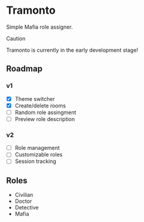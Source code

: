 # Tramonto

Simple Mafia role assigner.

> [!CAUTION]
> Tramonto is currently in the early development stage!

## Roadmap

### v1

-   [x] Theme switcher
-   [x] Create/delete rooms
-   [ ] Random role assingment
-   [ ] Preview role description

### v2

-   [ ] Role management
-   [ ] Customizable roles
-   [ ] Session tracking

## Roles

-   Civilian
-   Doctor
-   Detective
-   Mafia
